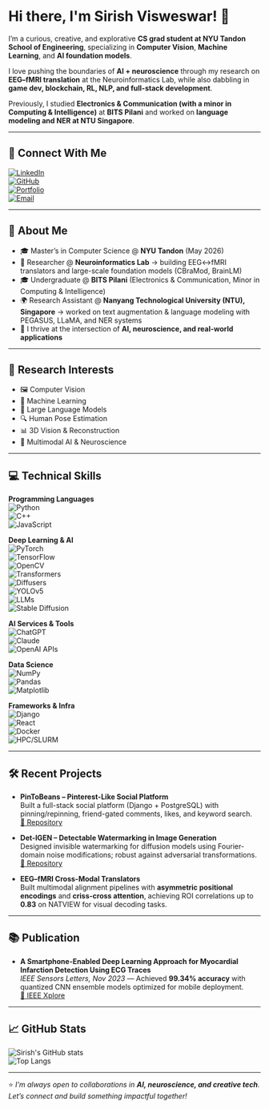 # Hi there, I'm Sirish Visweswar! 👋  

I’m a curious, creative, and explorative **CS grad student at NYU Tandon School of Engineering**, specializing in **Computer Vision**, **Machine Learning**, and **AI foundation models**.  

I love pushing the boundaries of **AI + neuroscience** through my research on **EEG–fMRI translation** at the Neuroinformatics Lab, while also dabbling in **game dev, blockchain, RL, NLP, and full-stack development**.  

Previously, I studied **Electronics & Communication (with a minor in Computing & Intelligence)** at **BITS Pilani** and worked on **language modeling and NER at NTU Singapore**.  

---

## 🔗 Connect With Me  

[![LinkedIn](https://img.shields.io/badge/LinkedIn-0A66C2?style=for-the-badge&logo=linkedin&logoColor=white)](https://www.linkedin.com/in/sirish-visweswar-6b63b8229/)  
[![GitHub](https://img.shields.io/badge/GitHub-181717?style=for-the-badge&logo=github&logoColor=white)](https://github.com/itsSirish)  
[![Portfolio](https://img.shields.io/badge/Portfolio-000000?style=for-the-badge&logo=firefox&logoColor=white)](https://itssirish.github.io/)  
[![Email](https://img.shields.io/badge/Email-D14836?style=for-the-badge&logo=gmail&logoColor=white)](mailto:sirish.p@nyu.edu)  

---

## 🚀 About Me  
- 🎓 Master’s in Computer Science @ **NYU Tandon** (May 2026)  
- 🔭 Researcher @ **Neuroinformatics Lab** → building EEG↔fMRI translators and large-scale foundation models (CBraMod, BrainLM)  
- 🎓 Undergraduate @ **BITS Pilani** (Electronics & Communication, Minor in Computing & Intelligence)  
- 🌍 Research Assistant @ **Nanyang Technological University (NTU), Singapore** → worked on text augmentation & language modeling with PEGASUS, LLaMA, and NER systems  
- 🌱 I thrive at the intersection of **AI, neuroscience, and real-world applications**  

---

## 🌟 Research Interests  
- 🖼️ Computer Vision  
- 🤖 Machine Learning  
- 🧠 Large Language Models  
- 🔍 Human Pose Estimation  
- 📊 3D Vision & Reconstruction  
- 🧩 Multimodal AI & Neuroscience  

---

## 💻 Technical Skills  

**Programming Languages**  
![Python](https://img.shields.io/badge/Python-3776AB?style=for-the-badge&logo=python&logoColor=white)  
![C++](https://img.shields.io/badge/C++-00599C?style=for-the-badge&logo=cplusplus&logoColor=white)  
![JavaScript](https://img.shields.io/badge/JavaScript-F7DF1E?style=for-the-badge&logo=javascript&logoColor=black)  

**Deep Learning & AI**  
![PyTorch](https://img.shields.io/badge/PyTorch-EE4C2C?style=for-the-badge&logo=pytorch&logoColor=white)  
![TensorFlow](https://img.shields.io/badge/TensorFlow-FF6F00?style=for-the-badge&logo=tensorflow&logoColor=white)  
![OpenCV](https://img.shields.io/badge/OpenCV-27338e?style=for-the-badge&logo=opencv&logoColor=white)  
![Transformers](https://img.shields.io/badge/Transformers-HuggingFace-ffcc00?style=for-the-badge&logo=huggingface&logoColor=black)  
![Diffusers](https://img.shields.io/badge/Diffusers-0096D6?style=for-the-badge&logo=azurepipelines&logoColor=white)  
![YOLOv5](https://img.shields.io/badge/YOLOv5-00FFFF?style=for-the-badge&logo=github&logoColor=black)  
![LLMs](https://img.shields.io/badge/LLMs-8A2BE2?style=for-the-badge&logo=openai&logoColor=white)  
![Stable Diffusion](https://img.shields.io/badge/Stable%20Diffusion-FF1493?style=for-the-badge&logo=stable-diffusion&logoColor=white)  

**AI Services & Tools**  
![ChatGPT](https://img.shields.io/badge/ChatGPT-74aa9c?style=for-the-badge&logo=openai&logoColor=white)  
![Claude](https://img.shields.io/badge/Claude-8A2BE2?style=for-the-badge&logo=anthropic&logoColor=white)  
![OpenAI APIs](https://img.shields.io/badge/OpenAI%20APIs-412991?style=for-the-badge&logo=openai&logoColor=white)  

**Data Science**  
![NumPy](https://img.shields.io/badge/NumPy-013243?style=for-the-badge&logo=numpy&logoColor=white)  
![Pandas](https://img.shields.io/badge/Pandas-150458?style=for-the-badge&logo=pandas&logoColor=white)  
![Matplotlib](https://img.shields.io/badge/Matplotlib-11557c?style=for-the-badge&logo=plotly&logoColor=white)  

**Frameworks & Infra**  
![Django](https://img.shields.io/badge/Django-092E20?style=for-the-badge&logo=django&logoColor=white)  
![React](https://img.shields.io/badge/React-20232A?style=for-the-badge&logo=react&logoColor=61DAFB)  
![Docker](https://img.shields.io/badge/Docker-2496ED?style=for-the-badge&logo=docker&logoColor=white)  
![HPC/SLURM](https://img.shields.io/badge/HPC%2FSLURM-FF4500?style=for-the-badge&logo=linux&logoColor=white)  

---

## 🛠️ Recent Projects  

- **PinToBeans – Pinterest-Like Social Platform**  
  Built a full-stack social platform (Django + PostgreSQL) with pinning/repinning, friend-gated comments, likes, and keyword search.  
  [🔗 Repository](https://github.com/itsSirish/pin_to_beans)  

- **Det-IGEN – Detectable Watermarking in Image Generation**  
  Designed invisible watermarking for diffusion models using Fourier-domain noise modifications; robust against adversarial transformations.  
  [🔗 Repository](https://github.com/pandeysh-25/det-IGEN)  

- **EEG–fMRI Cross-Modal Translators**  
  Built multimodal alignment pipelines with **asymmetric positional encodings** and **criss-cross attention**, achieving ROI correlations up to **0.83** on NATVIEW for visual decoding tasks.  

---

## 📚 Publication  

- **A Smartphone-Enabled Deep Learning Approach for Myocardial Infarction Detection Using ECG Traces**  
  *IEEE Sensors Letters, Nov 2023* — Achieved **99.34% accuracy** with quantized CNN ensemble models optimized for mobile deployment.  
  [🔗 IEEE Xplore](https://ieeexplore.ieee.org/abstract/document/10301669)  

---

## 📈 GitHub Stats  

![Sirish's GitHub stats](https://github-readme-stats.vercel.app/api?username=itsSirish&show_icons=true&theme=radical)  
![Top Langs](https://github-readme-stats.vercel.app/api/top-langs/?username=itsSirish&layout=compact&theme=radical)  

---

⭐ *I’m always open to collaborations in **AI, neuroscience, and creative tech**. Let’s connect and build something impactful together!*  
